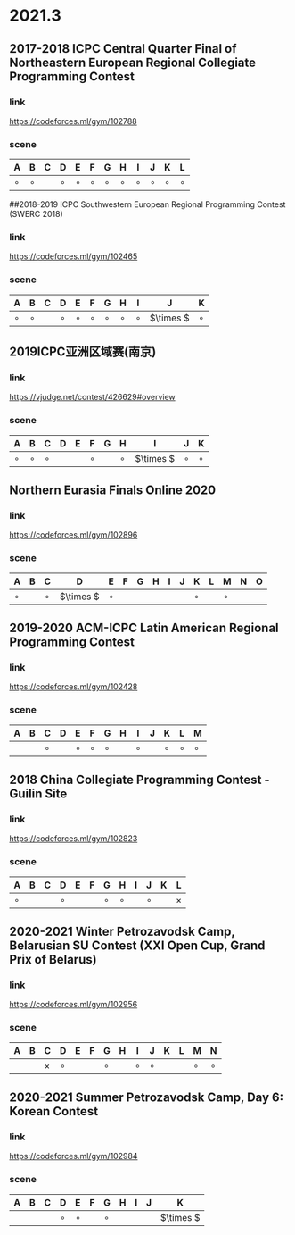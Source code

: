 # 2021.3

## 2017-2018 ICPC Central Quarter Final of Northeastern European Regional Collegiate Programming Contest

### link

https://codeforces.ml/gym/102788

### scene

| A       | B       | C    | D       | E       | F       | G       | H       | I       | J       | K       | L       |
| ------- | ------- | ---- | ------- | ------- | ------- | ------- | ------- | ------- | ------- | ------- | ------- |
| $\circ$ | $\circ$ |      | $\circ$ | $\circ$ | $\circ$ | $\circ$ | $\circ$ | $\circ$ | $\circ$ | $\circ$ | $\circ$ |

##2018-2019 ICPC Southwestern European Regional Programming Contest (SWERC 2018)

### link 

https://codeforces.ml/gym/102465

### scene

| A       | B       | C    | D       | E       | F       | G       | H       | I       | J         | K       |
| ------- | ------- | ---- | ------- | ------- | ------- | ------- | ------- | ------- | --------- | ------- |
| $\circ$ | $\circ$ |      | $\circ$ | $\circ$ | $\circ$ | $\circ$ | $\circ$ | $\circ$ | $\times $ | $\circ$ |

## 2019ICPC亚洲区域赛(南京)

### link 

https://vjudge.net/contest/426629#overview

### scene

| A       | B       | C       | D    | E    | F       | G    | H       | I         | J       | K       |
| ------- | ------- | ------- | ---- | ---- | ------- | ---- | ------- | --------- | ------- | ------- |
| $\circ$ | $\circ$ | $\circ$ |      |      | $\circ$ |      | $\circ$ | $\times $ | $\circ$ | $\circ$ |

## Northern Eurasia Finals Online 2020

### link

https://codeforces.ml/gym/102896

### scene

| A       | B    | C       | D         | E       | F    | G    | H    | I    | J    | K       | L    | M       | N    | O    |
| ------- | ---- | ------- | --------- | ------- | ---- | ---- | ---- | ---- | ---- | ------- | ---- | ------- | ---- | ---- |
| $\circ$ |      | $\circ$ | $\times $ | $\circ$ |      |      |      |      |      | $\circ$ |      | $\circ$ |      |      |

## 2019-2020 ACM-ICPC Latin American Regional Programming Contest

### link

https://codeforces.ml/gym/102428

### scene

| A    | B    | C       | D    | E       | F       | G       | H    | I       | J    | K       | L       | M       |
| ---- | ---- | ------- | ---- | ------- | ------- | ------- | ---- | ------- | ---- | ------- | ------- | ------- |
|      |      | $\circ$ |      | $\circ$ | $\circ$ | $\circ$ |      | $\circ$ |      | $\circ$ | $\circ$ | $\circ$ |

##  2018 China Collegiate Programming Contest - Guilin Site

### link

https://codeforces.ml/gym/102823

### scene

| A       | B    | C    | D       | E    | F    | G       | H       | I    | J       | K    | L        |
| ------- | ---- | ---- | ------- | ---- | ---- | ------- | ------- | ---- | ------- | ---- | -------- |
| $\circ$ |      |      | $\circ$ |      |      | $\circ$ | $\circ$ |      | $\circ$ |      | $\times$ |

## 2020-2021 Winter Petrozavodsk Camp, Belarusian SU Contest (XXI Open Cup, Grand Prix of Belarus)

### link

https://codeforces.ml/gym/102956

### scene

| A    | B    | C        | D       | E    | F    | G       | H    | I       | J       | K    | L    | M       | N       |
| ---- | ---- | -------- | ------- | ---- | ---- | ------- | ---- | ------- | ------- | ---- | ---- | ------- | ------- |
|      |      | $\times$ | $\circ$ |      |      | $\circ$ |      | $\circ$ | $\circ$ |      |      | $\circ$ | $\circ$ |

## 2020-2021 Summer Petrozavodsk Camp, Day 6: Korean Contest

### link

https://codeforces.ml/gym/102984

### scene

| A    | B    | C    | D       | E       | F    | G       | H    | I    | J    | K         |
| ---- | ---- | ---- | ------- | ------- | ---- | ------- | ---- | ---- | ---- | --------- |
|      |      |      | $\circ$ | $\circ$ |      | $\circ$ |      |      |      | $\times $ |

